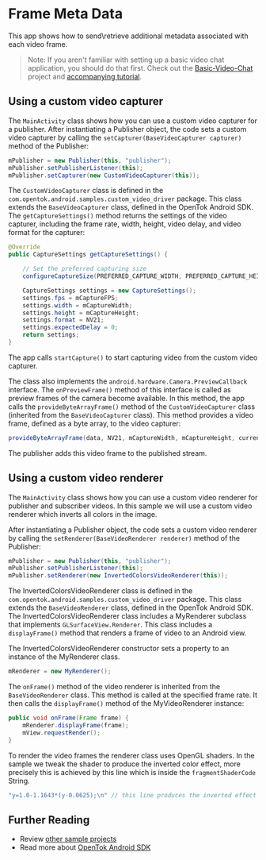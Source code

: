 # Frame Meta Data

This app shows how to send\retrieve additional metadata associated with each video frame.

> Note: If you aren't familiar with setting up a basic video chat application, you should do that first. Check out the [Basic-Video-Chat](../Basic-Video-Chat) project and [accompanying tutorial](https://tokbox.com/developer/tutorials/android/basic-video-chat/).

## Using a custom video capturer

The `MainActivity` class shows how you can use a custom video capturer for a publisher. After
instantiating a Publisher object, the code sets a custom video capturer by calling the
`setCapturer(BaseVideoCapturer capturer)` method of the Publisher:

```java
mPublisher = new Publisher(this, "publisher");
mPublisher.setPublisherListener(this);
mPublisher.setCapturer(new CustomVideoCapturer(this));
```

The `CustomVideoCapturer` class is defined in the `com.opentok.android.samples.custom_video_driver` package.
This class extends the `BaseVideoCapturer` class, defined in the OpenTok Android SDK.
The `getCaptureSettings()` method returns the settings of the video capturer, including the frame
rate, width, height, video delay, and video format for the capturer:

```java
@Override
public CaptureSettings getCaptureSettings() {

    // Set the preferred capturing size
    configureCaptureSize(PREFERRED_CAPTURE_WIDTH, PREFERRED_CAPTURE_HEIGHT);

    CaptureSettings settings = new CaptureSettings();
    settings.fps = mCaptureFPS;
    settings.width = mCaptureWidth;
    settings.height = mCaptureHeight;
    settings.format = NV21;
    settings.expectedDelay = 0;
    return settings;
}
```

The app calls `startCapture()` to start capturing video from the custom video capturer.

The class also implements the `android.hardware.Camera.PreviewCallback` interface. The
`onPreviewFrame()` method of this interface is called as preview frames of the camera become
available. In this method, the app calls the `provideByteArrayFrame()` method of the
`CustomVideoCapturer` class (inherited from the `BaseVideoCapturer` class). This method
provides a video frame, defined as a byte array, to the video capturer:

```java
provideByteArrayFrame(data, NV21, mCaptureWidth, mCaptureHeight, currentRotation, isFrontCamera());
```

The publisher adds this video frame to the published stream.

## Using a custom video renderer

The `MainActivity` class shows how you can use a custom video renderer for publisher and
subscriber videos. In this sample we will use a custom video renderer which inverts all colors
in the image.

After instantiating a Publisher object, the code sets a custom video renderer by calling the `setRenderer(BaseVideoRenderer renderer)` method of the Publisher:

```java
mPublisher = new Publisher(this, "publisher");
mPublisher.setPublisherListener(this);
mPublisher.setRenderer(new InvertedColorsVideoRenderer(this));
```

The InvertedColorsVideoRenderer class is defined in the `com.opentok.android.samples.custom_video_driver`
package. This class extends the `BaseVideoRenderer` class, defined in the OpenTok Android SDK.
The InvertedColorsVideoRenderer class includes a MyRenderer subclass that implements `GLSurfaceView.Renderer`.
This class includes a `displayFrame()` method that renders a frame of video to an Android view.

The InvertedColorsVideoRenderer constructor sets a property to an instance of the MyRenderer class.

```java
mRenderer = new MyRenderer();
```

The `onFrame()` method of the video renderer is inherited from the `BaseVideoRenderer` class.
This method is called at the specified frame rate. It then calls the `displayFrame()` method of
the MyVideoRenderer instance:

```java
public void onFrame(Frame frame) {
    mRenderer.displayFrame(frame);
    mView.requestRender();
}
```

To render the video frames the renderer class uses OpenGL shaders. In the sample we tweak the
shader to produce the inverted color effect, more precisely this is achieved by this line which is
inside the `fragmentShaderCode` String.

```java
"y=1.0-1.1643*(y-0.0625);\n" // this line produces the inverted effect
```

## Further Reading

* Review [other sample projects](../)
* Read more about [OpenTok Android SDK](https://tokbox.com/developer/sdks/android/)
